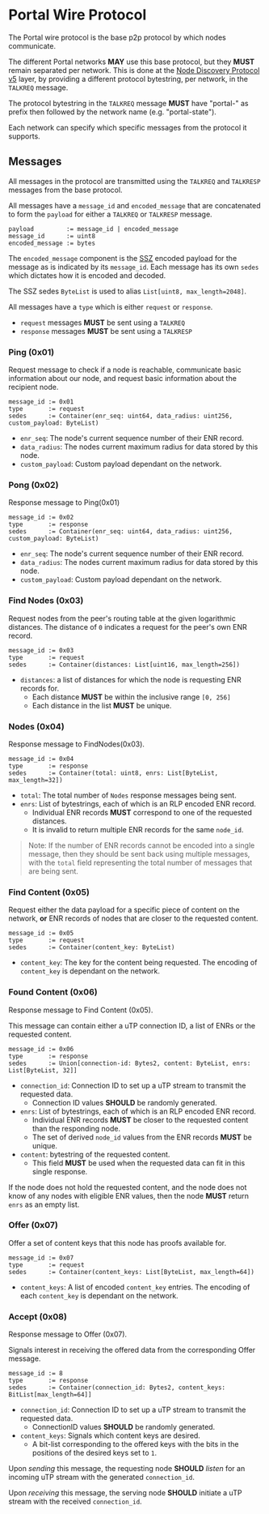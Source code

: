 # Portal Wire Protocol

The Portal wire protocol is the base p2p protocol by which nodes communicate.

The different Portal networks **MAY** use this base protocol, but they **MUST** remain separated per network.
This is done at the [Node Discovery Protocol v5](https://github.com/ethereum/devp2p/blob/master/discv5/discv5-wire.md#talkreq-request-0x05) layer, by providing a different protocol bytestring, per network, in the `TALKREQ` message.

The protocol bytestring in the `TALKREQ` message **MUST** have "portal-" as prefix then followed by the network name (e.g. "portal-state").

Each network can specify which specific messages from the protocol it supports.

## Messages

All messages in the protocol are transmitted using the `TALKREQ` and `TALKRESP` messages from the base protocol.

All messages have a `message_id` and `encoded_message` that are concatenated to form the `payload` for either a `TALKREQ` or `TALKRESP` message.

```
payload         := message_id | encoded_message
message_id      := uint8
encoded_message := bytes
```

The `encoded_message` component is the [SSZ](https://github.com/ethereum/consensus-specs/blob/dev/ssz/simple-serialize.md) encoded payload for the message as is indicated by its `message_id`. Each message has its own `sedes` which dictates how it is encoded and decoded.

The SSZ sedes `ByteList` is used to alias `List[uint8, max_length=2048]`.

All messages have a `type` which is either `request` or `response`.

* `request` messages **MUST** be sent using a `TALKREQ`
* `response` messages **MUST** be sent using a `TALKRESP`

### Ping (0x01)

Request message to check if a node is reachable, communicate basic information about our node, and request basic information about the recipient node.

```
message_id := 0x01
type       := request
sedes      := Container(enr_seq: uint64, data_radius: uint256, custom_payload: ByteList)
```

* `enr_seq`: The node's current sequence number of their ENR record.
* `data_radius`: The nodes current maximum radius for data stored by this node.
* `custom_payload`: Custom payload dependant on the network.

### Pong (0x02)

Response message to Ping(0x01)

```
message_id := 0x02
type       := response
sedes      := Container(enr_seq: uint64, data_radius: uint256, custom_payload: ByteList)
```

* `enr_seq`: The node's current sequence number of their ENR record.
* `data_radius`: The nodes current maximum radius for data stored by this node.
* `custom_payload`: Custom payload dependant on the network.

### Find Nodes (0x03)

Request nodes from the peer's routing table at the given logarithmic distances.  The distance of `0` indicates a request for the peer's own ENR record.

```
message_id := 0x03
type       := request
sedes      := Container(distances: List[uint16, max_length=256])
```

* `distances`: a list of distances for which the node is requesting ENR records for.
    * Each distance **MUST** be within the inclusive range `[0, 256]`
    * Each distance in the list **MUST** be unique.

### Nodes (0x04)

Response message to FindNodes(0x03).

```
message_id := 0x04
type       := response
sedes      := Container(total: uint8, enrs: List[ByteList, max_length=32])
```

* `total`: The total number of `Nodes` response messages being sent.
* `enrs`: List of bytestrings, each of which is an RLP encoded ENR record.
    * Individual ENR records **MUST** correspond to one of the requested distances.
    * It is invalid to return multiple ENR records for the same `node_id`.

> Note: If the number of ENR records cannot be encoded into a single message, then they should be sent back using multiple messages, with the `total` field representing the total number of messages that are being sent.

### Find Content (0x05)

Request either the data payload for a specific piece of content on the network, **or** ENR records of nodes that are closer to the requested content.

```
message_id := 0x05
type       := request
sedes      := Container(content_key: ByteList)
```

* `content_key`: The key for the content being requested. The encoding of `content_key` is dependant on the network.

### Found Content (0x06)

Response message to Find Content (0x05).

This message can contain either a uTP connection ID, a list of ENRs or the
requested content.

```
message_id := 0x06
type       := response
sedes      := Union[connection-id: Bytes2, content: ByteList, enrs: List[ByteList, 32]]
```

* `connection_id`: Connection ID to set up a uTP stream to transmit the requested data.
    * Connection ID values **SHOULD** be randomly generated.
* `enrs`: List of bytestrings, each of which is an RLP encoded ENR record.
    * Individual ENR records **MUST** be closer to the requested content than the responding node.
    * The set of derived `node_id` values from the ENR records **MUST** be unique.
* `content`: bytestring of the requested content.
    * This field **MUST** be used when the requested data can fit in this single response.

If the node does not hold the requested content, and the node does not know of any nodes with eligible ENR values, then the node **MUST** return `enrs` as an empty list.

### Offer (0x07)

Offer a set of content keys that this node has proofs available for.

```
message_id := 0x07
type       := request
sedes      := Container(content_keys: List[ByteList, max_length=64])
```

* `content_keys`: A list of encoded `content_key` entries. The encoding of each `content_key` is dependant on the network.

### Accept (0x08)

Response message to Offer (0x07).

Signals interest in receiving the offered data from the corresponding Offer message.

```
message_id := 8
type       := response
sedes      := Container(connection_id: Bytes2, content_keys: BitList[max_length=64]]
```

* `connection_id`: Connection ID to set up a uTP stream to transmit the requested data.
    * ConnectionID values **SHOULD** be randomly generated.
* `content_keys`: Signals which content keys are desired.
    * A bit-list corresponding to the offered keys with the bits in the positions of the desired keys set to `1`.

Upon *sending* this message, the requesting node **SHOULD** *listen* for an incoming uTP stream with the generated `connection_id`.

Upon *receiving* this message, the serving node **SHOULD** initiate a uTP stream with the received `connection_id`.
